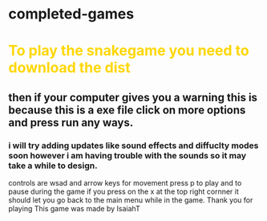 # completed-games
 <h1 style="family-font:cursive; color:gold;">To play the snakegame you need to download the dist</h1>
 <h2>then if your computer gives you a warning this is because this is a exe file click on more options and press run any ways.</h2>
 <h3>i will try adding updates like sound effects and diffuclty modes soon however i am having trouble with the sounds so it may take a while to design.</h3>
controls are wsad and arrow keys for movement press p to play and to pause during the game if you press on the x at the top right cornner it should let you go back to the main menu while in the game.
Thank you for playing
This game was made by IsaiahT
